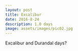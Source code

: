 ```yaml
---
layout: post
title: Excalibur
date: 2016-8-24
description: 1.0 days
image: assets/images/pic02.jpg
---
```


Excalibur and Durandal days?
